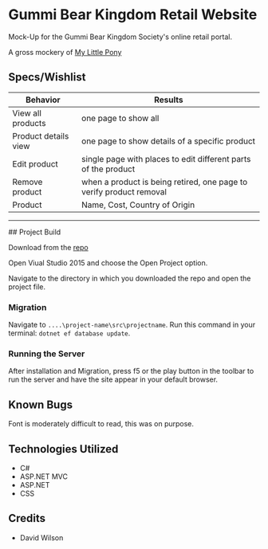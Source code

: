 # Gummi Bear Kingdom Retail Website

Mock-Up for the Gummi Bear Kingdom Society's online retail portal.

A gross mockery of [My Little Pony](https://mylittlepony.hasbro.com)

## Specs/Wishlist

| Behavior | Results |
|---|---|
| View all products | one page to show all |
| Product details view | one page to show details of a specific product |
| Edit product | single page with places to edit different parts of the product |
| Remove product | when a product is being retired, one page to verify product removal |
| Product | Name, Cost, Country of Origin |

<hr>
## Project Build

Download from the [repo](https://github.com/GrapeSalad/GB-Kingdom)

Open Viual Studio 2015 and choose the Open Project option.

Navigate to the directory in which you downloaded the repo and open the project file.

### Migration

Navigate to `....\project-name\src\projectname`.
Run this command in your terminal: `dotnet ef database update`.

### Running the Server

After installation and Migration, press f5 or the play button in the toolbar to run the server and have the site appear in your default browser.

## Known Bugs

Font is moderately difficult to read, this was on purpose.

## Technologies Utilized

* C#
* ASP.NET MVC
* ASP.NET
* CSS

## Credits

* David Wilson